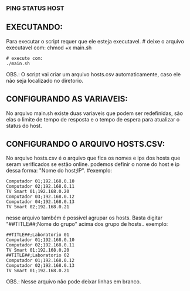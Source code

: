 ### PING STATUS HOST

## EXECUTANDO:
Para executar o script requer que ele esteja executavel.
    # deixe o arquivo executavel com:
    chmod +x main.sh

    # execute com:
    ./main.sh

OBS.: O script vai criar um arquivo hosts.csv automaticamente, caso ele não seja localizado no diretorio.

## CONFIGURANDO AS VARIAVEIS:
No arquivo main.sh existe duas variaveis que podem ser redefinidas, são elas o limite de tempo de resposta e o tempo de espera para atualizar o status do host. 

## CONFIGURANDO O ARQUIVO HOSTS.CSV:
No arquivo hosts.csv é o arquivo que fica os nomes e ips dos hosts que seram verificados se estão online.
podemos definir o nome do host e ip dessa forma: "Nome do host;IP".
#exemplo:

    Computador 01;192.168.0.10
    Computador 02;192.168.0.11
    TV Smart 01;192.168.0.20
    Computador 03;192.168.0.12
    Computador 04;192.168.0.13
    TV Smart 02;192.168.0.21

nesse arquivo também é possivel agrupar os hosts. Basta digitar "##TITLE##;Nome do grupo" acima dos grupo de hosts..
exemplo:

    ##TITLE##;Laboratorio 01
    Computador 01;192.168.0.10
    Computador 02;192.168.0.11
    TV Smart 01;192.168.0.20
    ##TITLE##;Laboratorio 02
    Computador 01;192.168.0.12
    Computador 02;192.168.0.13
    TV Smart 01;192.168.0.21

OBS.: Nesse arquivo não pode deixar linhas em branco.
